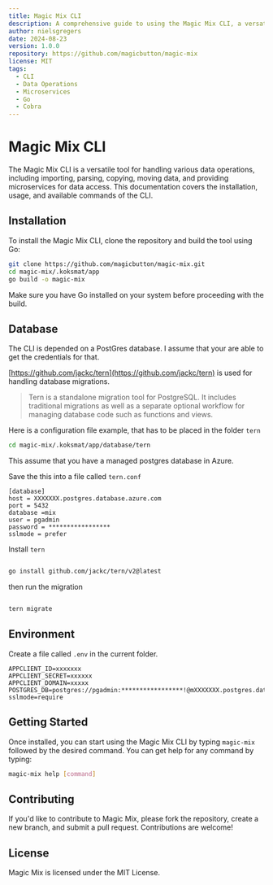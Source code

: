 ```yaml
---
title: Magic Mix CLI
description: A comprehensive guide to using the Magic Mix CLI, a versatile tool for data operations, including importing, parsing, copying, moving data, and providing microservices for data access.
author: nielsgregers
date: 2024-08-23
version: 1.0.0
repository: https://github.com/magicbutton/magic-mix
license: MIT
tags:
  - CLI
  - Data Operations
  - Microservices
  - Go
  - Cobra
---
```


# Magic Mix CLI

The Magic Mix CLI is a versatile tool for handling various data operations, including importing, parsing, copying, moving data, and providing microservices for data access. This documentation covers the installation, usage, and available commands of the CLI.

## Installation

To install the Magic Mix CLI, clone the repository and build the tool using Go:

```bash
git clone https://github.com/magicbutton/magic-mix.git
cd magic-mix/.koksmat/app
go build -o magic-mix
```

Make sure you have Go installed on your system before proceeding with the build.

## Database

The CLI is depended on a PostGres database. I assume that your are able to get the credentials for that.

[https://github.com/jackc/tern](https://github.com/jackc/tern) is used for handling database migrations.

> Tern is a standalone migration tool for PostgreSQL. It includes traditional migrations as well as a separate optional workflow for managing database code such as functions and views.

Here is a configuration file example, that has to be placed in the folder `tern`

```bash
cd magic-mix/.koksmat/app/database/tern
```

This assume that you have a managed postgres database in Azure.

Save the this into a file called `tern.conf`

```text
[database]
host = XXXXXXX.postgres.database.azure.com
port = 5432
database =mix
user = pgadmin
password = *****************
sslmode = prefer
```

Install `tern`

```bash

go install github.com/jackc/tern/v2@latest
```

then run the migration

```bash

tern migrate
```

## Environment

Create a file called `.env` in the current folder.

```
APPCLIENT_ID=xxxxxxx
APPCLIENT_SECRET=xxxxxx
APPCLIENT_DOMAIN=xxxxx
POSTGRES_DB=postgres://pgadmin:*****************!@mXXXXXXX.postgres.database.azure.com:5432/mix?sslmode=require
```

## Getting Started

Once installed, you can start using the Magic Mix CLI by typing `magic-mix` followed by the desired command. You can get help for any command by typing:

```bash
magic-mix help [command]
```

## Contributing

If you'd like to contribute to Magic Mix, please fork the repository, create a new branch, and submit a pull request. Contributions are welcome!

## License

Magic Mix is licensed under the MIT License.
